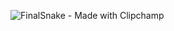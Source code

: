 ![FinalSnake - Made with Clipchamp](https://github.com/user-attachments/assets/5c226fed-3fb1-41e3-af09-56fcc9975e1b)
